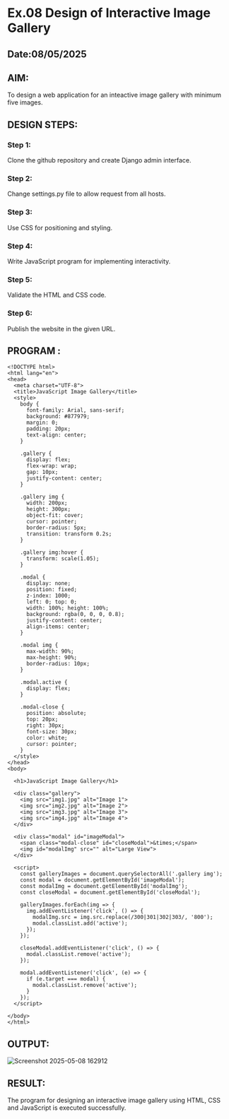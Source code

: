 # Ex.08 Design of Interactive Image Gallery
## Date:08/05/2025

## AIM:
To design a web application for an inteactive image gallery with minimum five images.

## DESIGN STEPS:

### Step 1:
Clone the github repository and create Django admin interface.

### Step 2:
Change settings.py file to allow request from all hosts.

### Step 3:
Use CSS for positioning and styling.

### Step 4:
Write JavaScript program for implementing interactivity.

### Step 5:
Validate the HTML and CSS code.

### Step 6:
Publish the website in the given URL.

## PROGRAM :
```
<!DOCTYPE html>
<html lang="en">
<head>
  <meta charset="UTF-8">
  <title>JavaScript Image Gallery</title>
  <style>
    body {
      font-family: Arial, sans-serif;
      background: #877979;
      margin: 0;
      padding: 20px;
      text-align: center;
    }

    .gallery {
      display: flex;
      flex-wrap: wrap;
      gap: 10px;
      justify-content: center;
    }

    .gallery img {
      width: 200px;
      height: 300px;
      object-fit: cover;
      cursor: pointer;
      border-radius: 5px;
      transition: transform 0.2s;
    }

    .gallery img:hover {
      transform: scale(1.05);
    }

    .modal {
      display: none;
      position: fixed;
      z-index: 1000;
      left: 0; top: 0;
      width: 100%; height: 100%;
      background: rgba(0, 0, 0, 0.8);
      justify-content: center;
      align-items: center;
    }

    .modal img {
      max-width: 90%;
      max-height: 90%;
      border-radius: 10px;
    }

    .modal.active {
      display: flex;
    }

    .modal-close {
      position: absolute;
      top: 20px;
      right: 30px;
      font-size: 30px;
      color: white;
      cursor: pointer;
    }
  </style>
</head>
<body>

  <h1>JavaScript Image Gallery</h1>

  <div class="gallery">
    <img src="img1.jpg" alt="Image 1">
    <img src="img2.jpg" alt="Image 2">
    <img src="img3.jpg" alt="Image 3">
    <img src="img4.jpg" alt="Image 4">
  </div>

  <div class="modal" id="imageModal">
    <span class="modal-close" id="closeModal">&times;</span>
    <img id="modalImg" src="" alt="Large View">
  </div>

  <script>
    const galleryImages = document.querySelectorAll('.gallery img');
    const modal = document.getElementById('imageModal');
    const modalImg = document.getElementById('modalImg');
    const closeModal = document.getElementById('closeModal');

    galleryImages.forEach(img => {
      img.addEventListener('click', () => {
        modalImg.src = img.src.replace(/300|301|302|303/, '800');
        modal.classList.add('active');
      });
    });

    closeModal.addEventListener('click', () => {
      modal.classList.remove('active');
    });

    modal.addEventListener('click', (e) => {
      if (e.target === modal) {
        modal.classList.remove('active');
      }
    });
  </script>

</body>
</html>
```
## OUTPUT:
![Screenshot 2025-05-08 162912](https://github.com/user-attachments/assets/bae51a2f-84bb-4ee9-8300-db1528d9d90d)

## RESULT:
The program for designing an interactive image gallery using HTML, CSS and JavaScript is executed successfully.
